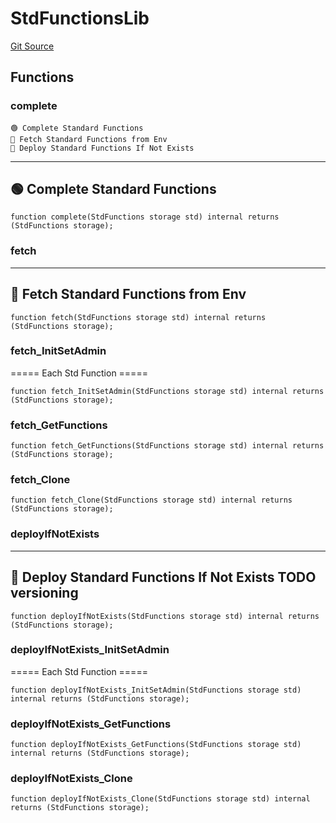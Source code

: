 # StdFunctionsLib
[Git Source](https://github.com/metacontract/mc/blob/8438d83ed04f942f1b69f22b0cb556723d88a8f9/resources/devkit/api-reference/registry/StdFunctions.sol)


## Functions
### complete

~~~~~~~~~~~~~~~~~~~~~~~~~~~~~~~~~~~~~~~~~~~~~~~
🟢 Complete Standard Functions
📨 Fetch Standard Functions from Env
🚀 Deploy Standard Functions If Not Exists
~~~~~~~~~~~~~~~~~~~~~~~~~~~~~~~~~~~~~~~~~~~~~~~~~
------------------------------------
🟢 Complete Standard Functions
--------------------------------------


```solidity
function complete(StdFunctions storage std) internal returns (StdFunctions storage);
```

### fetch

-----------------------------------------
📨 Fetch Standard Functions from Env
-------------------------------------------


```solidity
function fetch(StdFunctions storage std) internal returns (StdFunctions storage);
```

### fetch_InitSetAdmin

===== Each Std Function =====


```solidity
function fetch_InitSetAdmin(StdFunctions storage std) internal returns (StdFunctions storage);
```

### fetch_GetFunctions


```solidity
function fetch_GetFunctions(StdFunctions storage std) internal returns (StdFunctions storage);
```

### fetch_Clone


```solidity
function fetch_Clone(StdFunctions storage std) internal returns (StdFunctions storage);
```

### deployIfNotExists

-----------------------------------------------
🚀 Deploy Standard Functions If Not Exists
TODO versioning
-------------------------------------------------


```solidity
function deployIfNotExists(StdFunctions storage std) internal returns (StdFunctions storage);
```

### deployIfNotExists_InitSetAdmin

===== Each Std Function =====


```solidity
function deployIfNotExists_InitSetAdmin(StdFunctions storage std) internal returns (StdFunctions storage);
```

### deployIfNotExists_GetFunctions


```solidity
function deployIfNotExists_GetFunctions(StdFunctions storage std) internal returns (StdFunctions storage);
```

### deployIfNotExists_Clone


```solidity
function deployIfNotExists_Clone(StdFunctions storage std) internal returns (StdFunctions storage);
```

